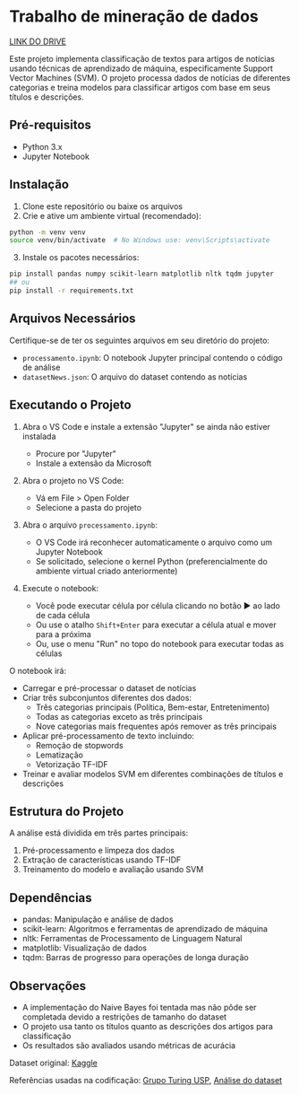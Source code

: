 # Trabalho de mineração de dados

[LINK DO DRIVE](https://drive.google.com/drive/folders/1J8yfPSgOTWJDbY_v1BEynkB7zwBPH5TJ?usp=sharing)

Este projeto implementa classificação de textos para artigos de notícias usando técnicas de aprendizado de máquina, especificamente Support Vector Machines (SVM). O projeto processa dados de notícias de diferentes categorias e treina modelos para classificar artigos com base em seus títulos e descrições.

## Pré-requisitos

- Python 3.x
- Jupyter Notebook

## Instalação

1. Clone este repositório ou baixe os arquivos
2. Crie e ative um ambiente virtual (recomendado):
```bash
python -m venv venv
source venv/bin/activate  # No Windows use: venv\Scripts\activate
```

3. Instale os pacotes necessários:
```bash
pip install pandas numpy scikit-learn matplotlib nltk tqdm jupyter
## ou
pip install -r requirements.txt
```

## Arquivos Necessários

Certifique-se de ter os seguintes arquivos em seu diretório do projeto:
- `processamento.ipynb`: O notebook Jupyter principal contendo o código de análise
- `datasetNews.json`: O arquivo do dataset contendo as notícias

## Executando o Projeto

1. Abra o VS Code e instale a extensão "Jupyter" se ainda não estiver instalada
   - Procure por "Jupyter"
   - Instale a extensão da Microsoft

2. Abra o projeto no VS Code:
   - Vá em File > Open Folder
   - Selecione a pasta do projeto

3. Abra o arquivo `processamento.ipynb`:
   - O VS Code irá reconhecer automaticamente o arquivo como um Jupyter Notebook
   - Se solicitado, selecione o kernel Python (preferencialmente do ambiente virtual criado anteriormente)

4. Execute o notebook:
   - Você pode executar célula por célula clicando no botão ▶️ ao lado de cada célula
   - Ou use o atalho `Shift+Enter` para executar a célula atual e mover para a próxima
   - Ou, use o menu "Run" no topo do notebook para executar todas as células

O notebook irá:
   - Carregar e pré-processar o dataset de notícias
   - Criar três subconjuntos diferentes dos dados:
     - Três categorias principais (Política, Bem-estar, Entretenimento)
     - Todas as categorias exceto as três principais
     - Nove categorias mais frequentes após remover as três principais
   - Aplicar pré-processamento de texto incluindo:
     - Remoção de stopwords
     - Lematização
     - Vetorização TF-IDF
   - Treinar e avaliar modelos SVM em diferentes combinações de títulos e descrições

## Estrutura do Projeto

A análise está dividida em três partes principais:
1. Pré-processamento e limpeza dos dados
2. Extração de características usando TF-IDF
3. Treinamento do modelo e avaliação usando SVM

## Dependências

- pandas: Manipulação e análise de dados
- scikit-learn: Algoritmos e ferramentas de aprendizado de máquina
- nltk: Ferramentas de Processamento de Linguagem Natural
- matplotlib: Visualização de dados
- tqdm: Barras de progresso para operações de longa duração

## Observações

- A implementação do Naive Bayes foi tentada mas não pôde ser completada devido a restrições de tamanho do dataset
- O projeto usa tanto os títulos quanto as descrições dos artigos para classificação
- Os resultados são avaliados usando métricas de acurácia

Dataset original: [Kaggle](https://www.kaggle.com/datasets/rmisra/news-category-dataset/data)

Referências usadas na codificação: [Grupo Turing USP](https://github.com/turing-usp/fernando-pessoa), [Análise do dataset](https://www.kaggle.com/code/avikumart/nlp-news-articles-classif-wordembeddings-rnn#1.3-Text-data-Preprocessing)
